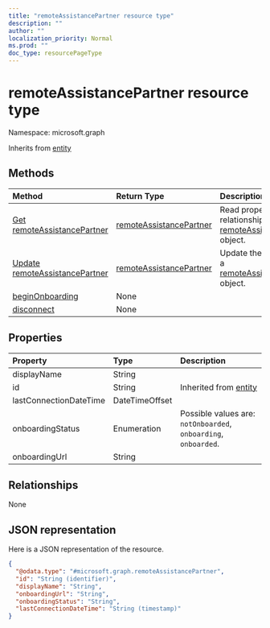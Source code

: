 ```yaml
---
title: "remoteAssistancePartner resource type"
description: ""
author: ""
localization_priority: Normal
ms.prod: ""
doc_type: resourcePageType
---
```


# remoteAssistancePartner resource type


Namespace: microsoft.graph




Inherits from [entity](../resources/entity.md)

## Methods
|Method|Return Type|Description|
|:---|:---|:---|
|[Get remoteAssistancePartner](../api/remoteassistancepartner-get.md)|[remoteAssistancePartner](../resources/remoteassistancepartner.md)|Read properties and relationships of the [remoteAssistancePartner](../resources/remoteassistancepartner.md) object.|
|[Update remoteAssistancePartner](../api/remoteassistancepartner-update.md)|[remoteAssistancePartner](../resources/remoteassistancepartner.md)|Update the properties of a [remoteAssistancePartner](../resources/remoteassistancepartner.md) object.|
|[beginOnboarding](../api/remoteassistancepartner-beginonboarding.md)|None||
|[disconnect](../api/remoteassistancepartner-disconnect.md)|None||

## Properties
|Property|Type|Description|
|:---|:---|:---|
|displayName|String||
|id|String| Inherited from [entity](../resources/entity.md)|
|lastConnectionDateTime|DateTimeOffset||
|onboardingStatus|Enumeration| Possible values are: `notOnboarded`, `onboarding`, `onboarded`.|
|onboardingUrl|String||

## Relationships
None

## JSON representation
Here is a JSON representation of the resource.
<!-- {
  "blockType": "resource",
  "keyProperty": "id",
  "@odata.type": "microsoft.graph.remoteAssistancePartner",
  "baseType": "microsoft.graph.entity",
  "openType": false
}
-->
``` json
{
  "@odata.type": "#microsoft.graph.remoteAssistancePartner",
  "id": "String (identifier)",
  "displayName": "String",
  "onboardingUrl": "String",
  "onboardingStatus": "String",
  "lastConnectionDateTime": "String (timestamp)"
}
```

